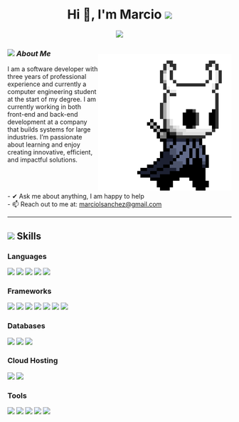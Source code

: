 <h1 align="center">Hi 👋, I'm Marcio <img height="40" src="https://emoji.gg/assets/emoji/7333-parrotdance.gif"></h1>

<p align="center">
	<a href="https://github.com/Bouaskaoun">
		<img src="https://readme-typing-svg.herokuapp.com?lines=Software+Developer;&center=true&width=380&height=45">
	</a>
</p>

<div align="right">
    <img style="margin-top:20px" align="right" width=300px alt="Knight" src="https://raw.githubusercontent.com/TanZng/TanZng/master/assets/hollor_knight3.gif" width="200"/>
	<!--<img style="margin-top:20px" align="right" width=300px alt="Unicorn" src="https://c.tenor.com/GN73MKBawZYAAAAi/busy-cute.gif" /> -->
</div>

### <img src="https://media.giphy.com/media/ObNTw8Uzwy6KQ/giphy.gif" width="30px">&nbsp;***About Me***

I am a software developer with three years of professional experience and currently a computer engineering student at the start of my degree. I am currently working in both front-end and back-end development at a company that builds systems for large industries. I’m passionate about learning and enjoy creating innovative, efficient, and impactful solutions.

<br>
<br>
<br>
- ✔ Ask me about anything, I am happy to help<br>
- 📫 Reach out to me at: <a href="mailto:marciolsanchez@gmail.com">marciolsanchez@gmail.com</a>

---

## <img src="https://media2.giphy.com/media/QssGEmpkyEOhBCb7e1/giphy.gif?cid=ecf05e47a0n3gi1bfqntqmob8g9aid1oyj2wr3ds3mg700bl&rid=giphy.gif" width="25">&nbsp;**Skills**

### Languages
<div align="left">
  <img src="https://img.shields.io/badge/JavaScript-F7DF1E?style=for-the-badge&logo=javascript&logoColor=black">
  <img src="https://img.shields.io/badge/TypeScript-007ACC.svg?style=for-the-badge&logo=typescript&logoColor=white">
  <img src="https://img.shields.io/badge/PHP-777BB4.svg?style=for-the-badge&logo=php&logoColor=white">
  <img src="https://img.shields.io/badge/Python-3670A0?style=for-the-badge&logo=python&logoColor=ffdd54">
  <img src="https://img.shields.io/badge/Node.js-6DA55F?style=for-the-badge&logo=node.js&logoColor=white">
</div>

### Frameworks
<div align="left">
  <img src="https://img.shields.io/badge/Astro-FF5B1F.svg?style=for-the-badge&logo=astro&logoColor=white">
  <img src="https://img.shields.io/badge/Next.js-000000.svg?style=for-the-badge&logo=next.js&logoColor=white">
  <img src="https://img.shields.io/badge/React-20232A.svg?style=for-the-badge&logo=react&logoColor=61DAFB">
  <img src="https://img.shields.io/badge/Vue-4FC08D.svg?style=for-the-badge&logo=vue.js&logoColor=white">
  <img src="https://img.shields.io/badge/Laravel-FF2D20.svg?style=for-the-badge&logo=laravel&logoColor=white">
  <img src="https://img.shields.io/badge/Django-092E20.svg?style=for-the-badge&logo=django&logoColor=white">
  <img src="https://img.shields.io/badge/Express.js-404d59.svg?style=for-the-badge">


</div>

### Databases
<div align="left">
  <img src="https://img.shields.io/badge/SQL%20Server-CC2927.svg?style=for-the-badge&logo=microsoft-sql-server&logoColor=white">
  <img src="https://img.shields.io/badge/MySQL-4479A1.svg?style=for-the-badge&logo=mysql&logoColor=white">
  <img src="https://img.shields.io/badge/PostgreSQL-336791.svg?style=for-the-badge&logo=postgresql&logoColor=white">
</div>

### Cloud Hosting
<div align="left">
  <img src="https://img.shields.io/badge/GitHub%20Pages-327FC7.svg?style=for-the-badge&logo=github&logoColor=white">
  <img src="https://img.shields.io/badge/AWS-FF9900.svg?style=for-the-badge&logo=amazon-aws&logoColor=white">
</div>

### Tools
<div align="left">
  <img src="https://img.shields.io/badge/Git-F05033.svg?style=for-the-badge&logo=git&logoColor=white">
  <img src="https://img.shields.io/badge/GitHub-181717.svg?style=for-the-badge&logo=github&logoColor=white">
  <img src="https://img.shields.io/badge/Docker-2496ED.svg?style=for-the-badge&logo=docker&logoColor=white">
  <img src="https://img.shields.io/badge/Postman-FF6C37.svg?style=for-the-badge&logo=postman&logoColor=white">
  <img src="https://img.shields.io/badge/Linux-FCC624.svg?style=for-the-badge&logo=linux&logoColor=black">
</div>






